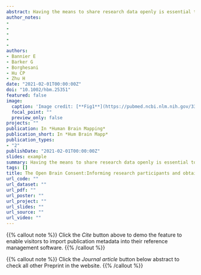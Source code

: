 ```yaml
---
abstract: Having the means to share research data openly is essential to modern science. For human research, a key aspect in this endeavor is obtaining consent from participants, not just to take part in a study, which is a basic ethical principle, but also to share their data with the scientific community. To ensure that the participants' privacy is respected, national and/or supranational regulations and laws are in place. It is, however, not always clear to researchers what the implications of those are, nor how to comply with them. The Open Brain Consent (https://open-brain-consent.readthedocs.io) is an international initiative that aims to provide researchers in the brain imaging community with information about data sharing options and tools. We present here a short history of this project and its latest developments, and share pointers to consent forms, including a template consent form that is compliant with the EU general data protection regulation. We also share pointers to an associated data user agreement that is not only useful in the EU context, but also for any researchers dealing with personal (clinical) data elsewhere.
author_notes:
- 
- 
- 
- 
- 
authors:
- Bannier E
- Barker G 
- Borghesani
- Hu CP 
- Zhu H
date: "2021-02-01T00:00:00Z"
doi: "10.1002/hbm.25351"
featured: false
image:
  caption: 'Image credit: [**Fig1**](https://pubmed.ncbi.nlm.nih.gov/33522661/)'
  focal_point: ""
  preview_only: false
projects: ""
publication: In *Human Brain Mapping*
publication_short: In *Hum Brain Mapp*
publication_types: 
- "2"
publishDate: "2021-02-01T00:00:00Z"
slides: example
summary: Having the means to share research data openly is essential to modern science. For human research, a key aspect in this endeavor is obtaining consent from participants, not just to take part in a study, which is a basic ethical principle, but also to share their data with the scientific community.
tags: []
title: The Open Brain Consent:Informing research participants and obtaining consent to share brain imaging data
url_code: ""
url_dataset: ""
url_pdf: ""
url_poster: ""
url_project: ""
url_slides: ""
url_source: ""
url_video: ""
---
```


{{% callout note %}}
Click the _Cite_ button above to demo the feature to enable visitors to import publication metadata into their reference management software.
{{% /callout %}}

{{% callout note %}}
Click the _Journal article_ button below abstract to check all other Preprint in the website.
{{% /callout %}}
